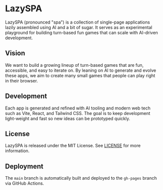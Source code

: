 # LazySPA

LazySPA (pronounced "spa") is a collection of single-page applications lazily assembled using AI and a bit of sugar. It serves as an experimental playground for building turn-based fun games that can scale with AI-driven development.

## Vision
We want to build a growing lineup of turn-based games that are fun, accessible, and easy to iterate on. By leaning on AI to generate and evolve these apps, we aim to create many small games that people can play right in their browser.

## Development
Each app is generated and refined with AI tooling and modern web tech such as Vite, React, and Tailwind CSS. The goal is to keep development light-weight and fast so new ideas can be prototyped quickly.

## License
LazySPA is released under the MIT License. See [LICENSE](LICENSE) for more information.

## Deployment
The `main` branch is automatically built and deployed to the `gh-pages` branch via GitHub Actions.

